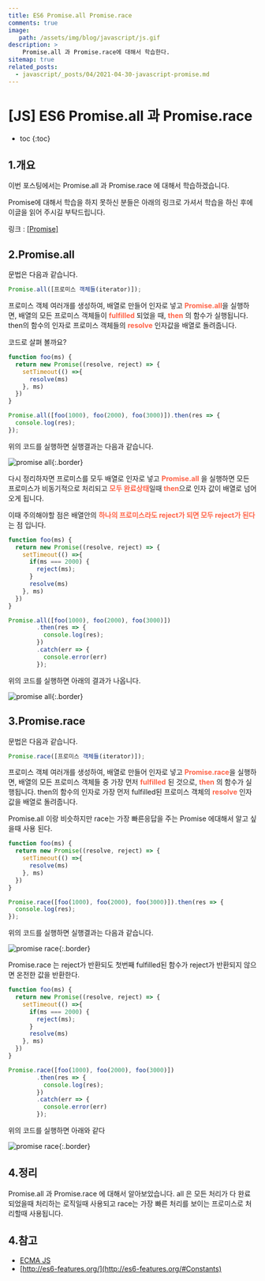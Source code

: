 ```yaml
---
title: ES6 Promise.all Promise.race
comments: true
image: 
   path: /assets/img/blog/javascript/js.gif
description: >
    Promise.all 과 Promise.race에 대해서 학습한다.
sitemap: true
related_posts:
  - javascript/_posts/04/2021-04-30-javascript-promise.md
---
```


# [JS] ES6 Promise.all 과 Promise.race

* toc
{:toc}


## 1.개요
이번 포스팅에서는 Promise.all 과 Promise.race 에 대해서 학습하겠습니다. 

Promise에 대해서 학습을 하지 못하신 분들은 아래의 링크로 가셔서 학습을 하신 후에 이글을 읽어 주시길 부탁드립니다. 

링크 : [\[Promise\]](https://manbalboy.github.io/blog/javascript/2021-04-30-javascript-promise/)


## 2.Promise.all
문법은 다음과 같습니다. 

```js
Promise.all([프로미스 객체들(iterator)]);
```

프로미스 객체 여러개를 생성하여, 배열로 만들어 인자로 넣고 <b style="color:tomato">Promise.all</b>을 실행하면, 배열의 모든 프로미스 객체들이 <b style="color:tomato">fulfilled</b> 되었을 때, <b style="color:tomato">then</b> 의 함수가 실행됩니다. then의 함수의 인자로 프로미스 객체들의 <b style="color:tomato">resolve</b> 인자값을 배열로 돌려줍니다.

코드로 살펴 볼까요? 

```js
function foo(ms) {
  return new Promise((resolve, reject) => {
    setTimeout(() =>{
      resolve(ms)
    }, ms)
  })
}

Promise.all([foo(1000), foo(2000), foo(3000)]).then(res => {
  console.log(res);
});

```
위의 코드를 실행하면 실행결과는 다음과 같습니다. 

![promise all](/assets/img/blog/javascript/2021/05/07.PNG  "promise all"){:.border}

다시 정리하자면 프로미스를 모두 배열로 인자로 넣고 <b style="color:tomato">Promise.all</b> 을 실행하면 모든 프로미스가 비동기적으로 처리되고 <b style="color:tomato">모두 완료상태</b>일때 <b style="color:tomato">then</b>으로 인자 값이 배열로 넘어오게 됩니다. 

이때 주의해야할 점은 배열안의 <b style="color:tomato">하나의 프로미스라도 reject가 되면 모두 reject가 된다</b>는 점 입니다.

```js
function foo(ms) {
  return new Promise((resolve, reject) => {
    setTimeout(() =>{
      if(ms === 2000) {
        reject(ms);
      }
      resolve(ms)
    }, ms)
  })
}

Promise.all([foo(1000), foo(2000), foo(3000)])
        .then(res => {
          console.log(res);
        })
        .catch(err => {
          console.error(err)
        });

```
위의 코드를 실행하면 아래의 결과가 나옵니다.

![promise all](/assets/img/blog/javascript/2021/05/08.PNG  "promise all"){:.border}


## 3.Promise.race 
문법은 다음과 같습니다. 

```js
Promise.race([프로미스 객체들(iterator)]);
```

프로미스 객체 여러개를 생성하여, 배열로 만들어 인자로 넣고 <b style="color:tomato">Promise.race</b>을 실행하면, 배열의 모든 프로미스 객체들 중 가장 먼저 <b style="color:tomato">fulfilled</b> 된 것으로, <b style="color:tomato">then</b> 의 함수가 실행됩니다. then의 함수의 인자로 가장 먼저 fulfilled된 프로미스 객체의 <b style="color:tomato">resolve</b> 인자값을 배열로 돌려줍니다.

Promise.all 이랑 비슷하지만 race는 가장 빠른응답을 주는 Promise 에대해서 알고 싶을때 사용 된다.

```js
function foo(ms) {
  return new Promise((resolve, reject) => {
    setTimeout(() =>{
      resolve(ms)
    }, ms)
  })
}

Promise.race([foo(1000), foo(2000), foo(3000)]).then(res => {
  console.log(res);
});

```
위의 코드를 실행하면 실행결과는 다음과 같습니다. 

![promise race](/assets/img/blog/javascript/2021/05/09.PNG  "promise race"){:.border}


Promise.race 는 reject가 반환되도 첫번째 fulfilled된 함수가 reject가 반환되지 않으면 온전한 값을 반환한다. 

```js
function foo(ms) {
  return new Promise((resolve, reject) => {
    setTimeout(() =>{
      if(ms === 2000) {
        reject(ms);
      }
      resolve(ms)
    }, ms)
  })
}

Promise.race([foo(1000), foo(2000), foo(3000)])
        .then(res => {
          console.log(res);
        })
        .catch(err => {
          console.error(err)
        });

```

위의 코드를 실행하면 아래와 같다

![promise race](/assets/img/blog/javascript/2021/05/10.PNG  "promise race"){:.border}


## 4.정리
Promise.all 과 Promise.race 에 대해서 알아보았습니다. all 은 모든 처리가 다 완료되었을때 처리하는 로직일때 사용되고 race는 가장 빠른 처리를 보이는 프로미스로 처리할때 사용됩니다. 


## 4.참고
- [ECMA JS](https://262.ecma-international.org/6.0/ECMA-262.pdfn)
- [http://es6-features.org/](http://es6-features.org/#Constants)